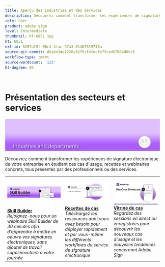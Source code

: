 ```yaml
---
title: Aperçu des industries et des services
description: Découvrez comment transformer les expériences de signature électronique des clients et des collaborateurs à l'aide de cas d'usage, de recettes et de webinaires concrets
role: User
product: adobe sign
level: Intermediate
thumbnail: KT-6851.jpg
kt: 6851
exl-id: 5207d19f-08c3-4fac-97a3-61467839748a
source-git-commit: d8abe34e1228a32f5cf4fecfe7fcad67884d0bc5
workflow-type: tm+mt
source-wordcount: '123'
ht-degree: 0%

---
```


# Présentation des secteurs et services

![Image du secteur Adobe Sign](../assets/Hero-Industry.png)

Découvrez comment transformer les expériences de signature électronique de votre entreprise en étudiant ces cas d&#39;usage, recettes et webinaires concrets, tous présentés par des professionnels ou des services.

<table style="table-layout:fixed">
<tr>
  <td>
    <a href="innovation-series.md">
      <img alt="Skill Builder" src="../assets/SB_1280.jpg" />
    </a>
    <div>
    <a href="innovation-series.md"><strong>Skill Builder</strong></a>
    </div>
    <em>Rejoignez-nous pour un webinaire Skill Builder de 30 minutes afin d’apprendre à mettre en oeuvre vos signatures électroniques, sans ajouter de travail supplémentaire à votre journée</em>
    <br>
  </td>
  <td>
    <a href="recipes.md">
      <img alt="Recettes de cas" src="../assets/Expand_RecipeR.png" />
    </a>
    <div>
    <a href="recipes.md"><strong>Recettes de cas</strong></a>
    </div>
    <em>Téléchargez les ressources dont vous avez besoin pour déployer rapidement et par vous-même les différents workflows du service de signature électronique</em>
    <br>
  </td>
  <td>
    <a href="use-case-showcase.md">
      <img alt="Vitrine de cas" src="../assets/UseCaseShowcaseR.png" />
    </a>
    <div>
    <a href="use-case-showcase.md"><strong>Vitrine de cas</strong></a>
    </div>
    <em>Regardez des sessions en direct ou enregistrées pour découvrir les nouveaux cas d’usage et les nouvelles tendances concernant Adobe Sign</em>
    <br>
  </td>
</tr>
</table>
